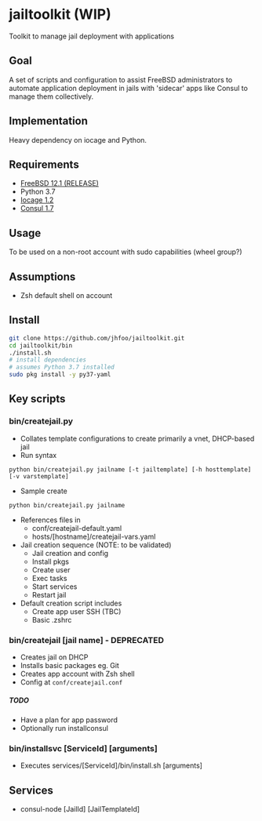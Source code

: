 # jailtoolkit (WIP)
Toolkit to manage jail deployment with applications

## Goal
A set of scripts and configuration to assist FreeBSD administrators to automate application deployment in jails with 'sidecar' apps like Consul to manage them collectively.

## Implementation
Heavy dependency on iocage and Python.

## Requirements
- [FreeBSD 12.1 (RELEASE)](https://www.freebsd.org/where.html)
- Python 3.7
- [Iocage 1.2](https://github.com/iocage/iocage)
- [Consul 1.7](https://www.consul.io/)

## Usage
To be used on a non-root account with sudo capabilities (wheel group?)

## Assumptions
- Zsh default shell on account

## Install
~~~sh
git clone https://github.com/jhfoo/jailtoolkit.git
cd jailtoolkit/bin
./install.sh
# install dependencies
# assumes Python 3.7 installed
sudo pkg install -y py37-yaml
~~~

## Key scripts
### bin/createjail.py
- Collates template configurations to create primarily a vnet, DHCP-based jail
- Run syntax
```
python bin/createjail.py jailname [-t jailtemplate] [-h hosttemplate] [-v varstemplate]
```
- Sample create
```
python bin/createjail.py jailname
```
- References files in 
  - conf/createjail-default.yaml
  - hosts/[hostname]/createjail-vars.yaml
- Jail creation sequence (NOTE: to be validated)
  - Jail creation and config
  - Install pkgs 
  - Create user
  - Exec tasks
  - Start services
  - Restart jail
- Default creation script includes
  - Create app user SSH (TBC)
  - Basic .zshrc

### bin/createjail [jail name] - DEPRECATED
- Creates jail on DHCP
- Installs basic packages eg. Git
- Creates app account with Zsh shell
- Config at `conf/createjail.conf`

##### TODO
- Have a plan for app password
- Optionally run installconsul

### bin/installsvc [ServiceId] [arguments]
- Executes services/[ServiceId]/bin/install.sh [arguments]

## Services
- consul-node [JailId] [JailTemplateId]

